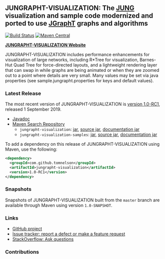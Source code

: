 ## JUNGRAPHT-VISUALIZATION: The [JUNG](http://jung.sourceforge.net) visualization and sample code modernized and ported to use [JGraphT](https://jgrapht.org) graphs and algorithms

[![Build Status](https://travis-ci.org/tomnelson/jungrapht-visualization.svg?branch=master)](https://travis-ci.org/tomnelson/jungrapht-visualization)
[![Maven Central](https://maven-badges.herokuapp.com/maven-central/com.github.tomnelson/jungrapht-visualization/badge.svg)](https://maven-badges.herokuapp.com/maven-central/com.github.tomnelson/jungrapht-visualization)


[**JUNGRAPHT-VISUALIZATION Website**](http://tomnelson.github.io/jungrapht-visualization/)

JUNGRAPHT-VISUALIZATION includes performance enhancements for visualization of large networks, including R*Tree for visualization, Barnes-Hut Quad Tree for force-directed layouts, and a lightweight rendering layer that can swap in while graphs are being animated or when they are zoomed out to a point where details are very small.
Many values may be set via java properties (see sample.jungrapht.properties for keys and default values).

### Latest Release

The most recent version of JUNGRAPHT-VISUALIZATION is [version 1.0-RC1](https://github.com/tomnelson/jungrapht-visualization/releases/tag/v1.0_RC1), released 1 September 2019.
*   [Javadoc](http://tomnelson.github.io/jungrapht-visualization/javadoc/index.html)
*   [Maven Search Repository](http://search.maven.org/#search%7Cga%7C1%7Cg%3A%22com.github.tomnelson%22%20AND%20v%3A%221.0-RC1%22%20AND%20(a%3A%22jungrapht-visualization%22%20OR%20a%3A%22jungrapht-visualization-samples%22))
    *   `jungrapht-visualization`: [jar](http://search.maven.org/remotecontent?filepath=com/github/tomnelson/jungrapht-visualization/1.0-RC1/jungrapht-visualization-1.0-RC1.jar), [source jar](http://search.maven.org/remotecontent?filepath=com/github/tomnelson/jungrapht-visualization/1.0-RC1/jungrapht-visualization-1.0-RC1-sources.jar), [documentation jar](http://search.maven.org/remotecontent?filepath=com/github/tomnelson/jungrapht-visualization/1.0-RC1/jungrapht-visualization-1.0-RC1-javadoc.jar)
    *   `jungrapht-visualization-samples`: [jar](http://search.maven.org/remotecontent?filepath=com/github/tomnelson/jungrapht-visualization-samples/1.0-RC1/jungrapht-visualization-samples-1.0-RC1.jar), [source jar](http://search.maven.org/remotecontent?filepath=com/github/tomnelson/jungrapht-visualization-samples/1.0-RC1/jungrapht-visualization-samples-1.0-RC1-sources.jar), [documentation jar](http://search.maven.org/remotecontent?filepath=com/github/tomnelson/jungrapht-visualization-samples/1.0-RC1/jungrapht-visualization-samples-1.0-RC1-javadoc.jar)

To add a dependency on this release of JUNGRAPHT-VISUALIZATION using Maven, use the following:

```xml
<dependency>
  <groupId>com.github.tomnelson</groupId>
  <artifactId>jungrapht-visualization</artifactId>
  <version>1.0-RC1</version>
</dependency>
```

### Snapshots

Snapshots of JUNGRAPHT-VISUALIZATION built from the `master` branch are available through Maven using version `1.0-SNAPSHOT`.

### Links

* [GitHub project](https://github.com/tomnelson/jungrapht-visualization)
* [Issue tracker: report a defect or make a feature request](https://github.com/tomnelson/jungrapht-visualization/issues/new)
* [StackOverflow: Ask questions](https://stackoverflow.com/questions/ask?tags=jungrapht+java)

### Contributions

